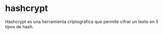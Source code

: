 # hashcrypt
Hashcrypt es una herramienta criptográfica que permite cifrar un texto en 5 tipos de hash.
